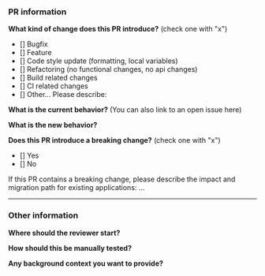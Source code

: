 ### PR information
**What kind of change does this PR introduce?** (check one with "x")
- [] Bugfix
- [] Feature
- [] Code style update (formatting, local variables)
- [] Refactoring (no functional changes, no api changes)
- [] Build related changes
- [] CI related changes
- [] Other... Please describe:

**What is the current behavior?** (You can also link to an open issue here)



**What is the new behavior?**



**Does this PR introduce a breaking change?** (check one with "x")
- [] Yes
- [] No


If this PR contains a breaking change, please describe the impact and migration path for existing applications: ...

---

### Other information

**Where should the reviewer start?**

**How should this be manually tested?**

**Any background context you want to provide?**
